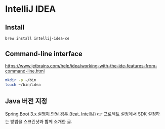 # IntelliJ IDEA

## Install

```bash
brew install intellij-idea-ce
```

## Command-line interface

<https://www.jetbrains.com/help/idea/working-with-the-ide-features-from-command-line.html>

```bash
mkdir -p ~/bin
touch ~/bin/idea
```

## Java 버전 지정

[Spring Boot 3.x 실행이 안될 경우 (feat. IntelliJ)](https://jojoldu.tistory.com/698)
👉 프로젝트 설정에서 SDK 설정하는 방법을 스크린샷과 함께 소개한 글.
